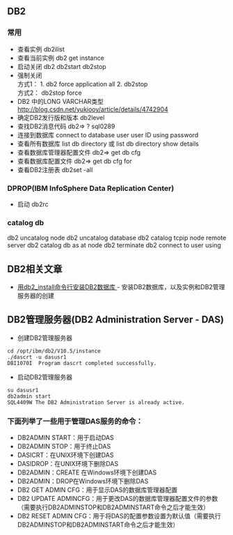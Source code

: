 ## DB2
### 常用
- 查看实例 db2ilist
- 查看当前实例 db2 get instance
- 启动关闭 db2 db2start db2stop
- 强制关闭  
方式1： 1. db2 force application all 2. db2stop  
方式2： db2stop force  
- DB2 中的LONG VARCHAR类型 http://blog.csdn.net/yukiooy/article/details/4742904
- 确定DB2发行版和版本 db2level
- 查找DB2消息代码 db2=> ? sql0289
- 连接到数据库 connect to database user user ID using password
- 查看所有数据库 list db directory 或 list db directory show details
- 查看数据库管理器配置文件 db2=> get db cfg
- 查看数据库配置文件 db2=> get db cfg for <database>
- 查看DB2注册表 db2set -all

### DPROP(IBM InfoSphere Data Replication Center)
- 启动 db2rc

### catalog db
db2 uncatalog node <node name>
db2 uncatalog database <db alise name>
db2 catalog tcpip node <node name> remote <ip> server <port>
db2 catalog db <db name> as <db alise name> at node <node name>
db2 terminate
db2 connect to <db alise name> user <user> using <password>

## DB2相关文章
* [用db2_install命令行安装DB2数据库 ](http://blog.csdn.net/flcandclf/article/details/7634754) - 安装DB2数据库，以及实例和DB2管理服务器的创建

## DB2管理服务器(DB2 Administration Server - DAS)
- 创建DB2管理服务器  
```
cd /opt/ibm/db2/V10.5/instance  
./dascrt -u dasusr1
DBI1070I  Program dascrt completed successfully.
```
- 启动DB2管理服务器  
```
su dasusr1  
db2admin start
SQL4409W The DB2 Administration Server is already active. 
```

### 下面列举了一些用于管理DAS服务的命令：
- DB2ADMIN START：用于启动DAS
- DB2ADMIN STOP：用于终止DAS
- DASICRT：在UNIX环境下创建DAS
- DASIDROP：在UNIX环境下删除DAS
- DB2ADMIN：CREATE 在Windows环境下创建DAS
- DB2ADMIN：DROP在Windows环境下删除DAS
- DB2 GET ADMIN CFG：用于显示DAS的数据库管理器配置
- DB2 UPDATE ADMINCFG：用于更改DAS的数据库管理器配置文件的参数（需要执行DB2ADMINSTOP和DB2ADMINSTART命令之后才能生效）
- DB2 RESET ADMIN CFG：用于将DAS的配置参数设置为默认值（需要执行DB2ADMINSTOP和DB2ADMINSTART命令之后才能生效）
